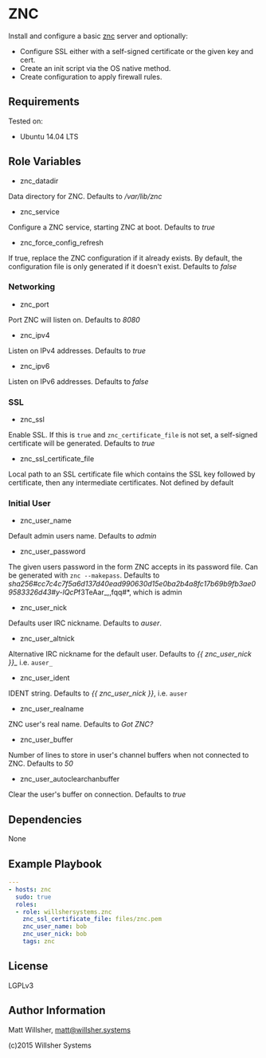 ZNC
===

Install and configure a basic [znc](http://znc.in) server and optionally:

* Configure SSL either with a self-signed certificate or the given key and cert.
* Create an init script via the OS native method.
* Create configuration to apply firewall rules.

Requirements
------------

Tested on:

* Ubuntu 14.04 LTS

Role Variables
--------------

* znc_datadir

Data directory for ZNC. Defaults to  */var/lib/znc*

* znc_service

Configure a ZNC service, starting ZNC at boot. Defaults to *true*

* znc_force_config_refresh

If true, replace the ZNC configuration if it already exists. By default, the
configuration file is only generated if it doesn't exist. Defaults to *false*

### Networking

* znc_port

Port ZNC will listen on. Defaults to *8080*

* znc_ipv4

Listen on IPv4 addresses. Defaults to *true*

* znc_ipv6

Listen on IPv6 addresses. Defaults to *false*

### SSL

* znc_ssl

Enable SSL. If this is `true` and `znc_certificate_file` is not set, a
self-signed certificate will be generated. Defaults to *true*

* znc_ssl_certificate_file

Local path to an SSL certificate file which contains the SSL key followed by
certificate, then any intermediate certificates. Not defined by default

### Initial User

* znc_user_name

Default admin users name. Defaults to *admin*

* znc_user_password

The given users password in the form ZNC accepts in its password file. Can be
generated with `znc --makepass`. Defaults to
*sha256#cc7c4c7f5a6d137d40ead990630d15e0ba2b4a8fc17b69b9fb3ae09583326d43#y-lQcP*f3TeAar_,,fqq#*,
which is admin

* znc_user_nick

Defaults user IRC nickname. Defaults to *auser*.

* znc_user_altnick

Alternative IRC nickname for the default user. Defaults to *{{ znc_user_nick }}_*
i.e. `auser_`

* znc_user_ident

IDENT string. Defaults to *{{ znc_user_nick }}*, i.e. `auser`

* znc_user_realname

ZNC user's real name. Defaults to *Got ZNC?*

* znc_user_buffer

Number of lines to store in user's channel buffers when not connected to ZNC.
Defaults to *50*

* znc_user_autoclearchanbuffer

Clear the user's buffer on connection. Defaults to *true*

Dependencies
------------

None

Example Playbook
----------------

```yaml
---
- hosts: znc
  sudo: true
  roles:
  - role: willshersystems.znc
    znc_ssl_certificate_file: files/znc.pem
    znc_user_name: bob
    znc_user_nick: bob
    tags: znc
```

License
-------

LGPLv3

Author Information
------------------

Matt Willsher, matt@willsher.systems

(c)2015 Willsher Systems
